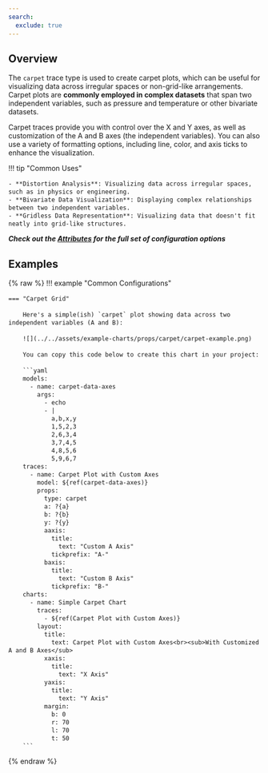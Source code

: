 ```yaml
---
search:
  exclude: true
---
```

<!--start-->
## Overview

The `carpet` trace type is used to create carpet plots, which can be useful for visualizing data across irregular spaces or non-grid-like arrangements. Carpet plots are **commonly employed in complex datasets** that span two independent variables, such as pressure and temperature or other bivariate datasets.

Carpet traces provide you with control over the X and Y axes, as well as customization of the A and B axes (the independent variables). You can also use a variety of formatting options, including line, color, and axis ticks to enhance the visualization.

!!! tip "Common Uses"

    - **Distortion Analysis**: Visualizing data across irregular spaces, such as in physics or engineering.
    - **Bivariate Data Visualization**: Displaying complex relationships between two independent variables.
    - **Gridless Data Representation**: Visualizing data that doesn't fit neatly into grid-like structures.

_**Check out the [Attributes](../configuration/Trace/Props/Carpet/#attributes) for the full set of configuration options**_

## Examples

{% raw %}
!!! example "Common Configurations"

    === "Carpet Grid"

        Here's a simple(ish) `carpet` plot showing data across two independent variables (A and B):

        ![](../../assets/example-charts/props/carpet/carpet-example.png)

        You can copy this code below to create this chart in your project:

        ```yaml
        models:
          - name: carpet-data-axes
            args:
              - echo
              - |
                a,b,x,y
                1,5,2,3
                2,6,3,4
                3,7,4,5
                4,8,5,6
                5,9,6,7
        traces:
          - name: Carpet Plot with Custom Axes
            model: ${ref(carpet-data-axes)}
            props:
              type: carpet
              a: ?{a}
              b: ?{b}
              y: ?{y}
              aaxis:
                title:
                  text: "Custom A Axis"
                tickprefix: "A-"
              baxis:
                title:
                  text: "Custom B Axis"
                tickprefix: "B-"
        charts:
          - name: Simple Carpet Chart
            traces:
              - ${ref(Carpet Plot with Custom Axes)}
            layout:
              title:
                text: Carpet Plot with Custom Axes<br><sub>With Customized A and B Axes</sub>
              xaxis:
                title:
                  text: "X Axis"
              yaxis:
                title:
                  text: "Y Axis"
              margin: 
                b: 0
                r: 70
                l: 70
                t: 50
        ```

{% endraw %}
<!--end-->